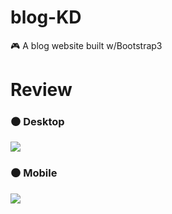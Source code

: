 # blog-KD
 🎮  A blog website built w/Bootstrap3

# Review 
<h3>⚫ Desktop</h3>
<img src="https://github.com/aleynaben/blog-kd/blob/main/img/blog-web.gif">

<h3>⚫ Mobile</h3>
<img src="https://github.com/aleynaben/blog-kd/blob/main/img/blog-mobile.gif">
